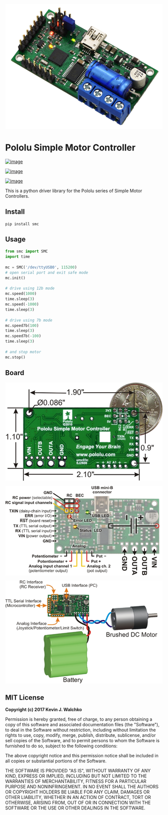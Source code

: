 ![](https://raw.githubusercontent.com/MomsFriendlyRobotCompany/smc/master/docs/pics/smc.jpg)

# Pololu Simple Motor Controller


[![image](https://img.shields.io/pypi/v/smc.svg)](https://github.com/MomsFriendlyRobotCompany/smc)

[![image](https://img.shields.io/pypi/l/smc.svg)](https://github.com/MomsFriendlyRobotCompany/smc)

[![image](https://img.shields.io/pypi/pyversions/smc.svg)](https://pypi.python.org/pypi/smc/)

This is a python driver library for the Pololu series of Simple Motor
Controllers.

## Install

    pip install smc

## Usage

``` python
from smc import SMC
import time

mc = SMC('/dev/ttyUSB0', 115200)
# open serial port and exit safe mode
mc.init()

# drive using 12b mode
mc.speed(1000)
time.sleep(3)
mc.speed(-1000)
time.sleep(3)

# drive using 7b mode
mc.speed7b(100)
time.sleep(3)
mc.speed7b(-100)
time.sleep(3)

# and stop motor
mc.stop()
```

## Board

![](https://raw.githubusercontent.com/MomsFriendlyRobotCompany/smc/master/docs/pics/smc-back.jpg)

![](https://raw.githubusercontent.com/MomsFriendlyRobotCompany/smc/master/docs/pics/smc-io.jpg)

![](https://raw.githubusercontent.com/MomsFriendlyRobotCompany/smc/master/docs/pics/smc-wiring.jpg)

## MIT License

**Copyright (c) 2017 Kevin J. Walchko**

Permission is hereby granted, free of charge, to any person obtaining a
copy of this software and associated documentation files (the
"Software"), to deal in the Software without restriction, including
without limitation the rights to use, copy, modify, merge, publish,
distribute, sublicense, and/or sell copies of the Software, and to
permit persons to whom the Software is furnished to do so, subject to
the following conditions:

The above copyright notice and this permission notice shall be included
in all copies or substantial portions of the Software.

THE SOFTWARE IS PROVIDED "AS IS", WITHOUT WARRANTY OF ANY KIND, EXPRESS
OR IMPLIED, INCLUDING BUT NOT LIMITED TO THE WARRANTIES OF
MERCHANTABILITY, FITNESS FOR A PARTICULAR PURPOSE AND NONINFRINGEMENT.
IN NO EVENT SHALL THE AUTHORS OR COPYRIGHT HOLDERS BE LIABLE FOR ANY
CLAIM, DAMAGES OR OTHER LIABILITY, WHETHER IN AN ACTION OF CONTRACT,
TORT OR OTHERWISE, ARISING FROM, OUT OF OR IN CONNECTION WITH THE
SOFTWARE OR THE USE OR OTHER DEALINGS IN THE SOFTWARE.
